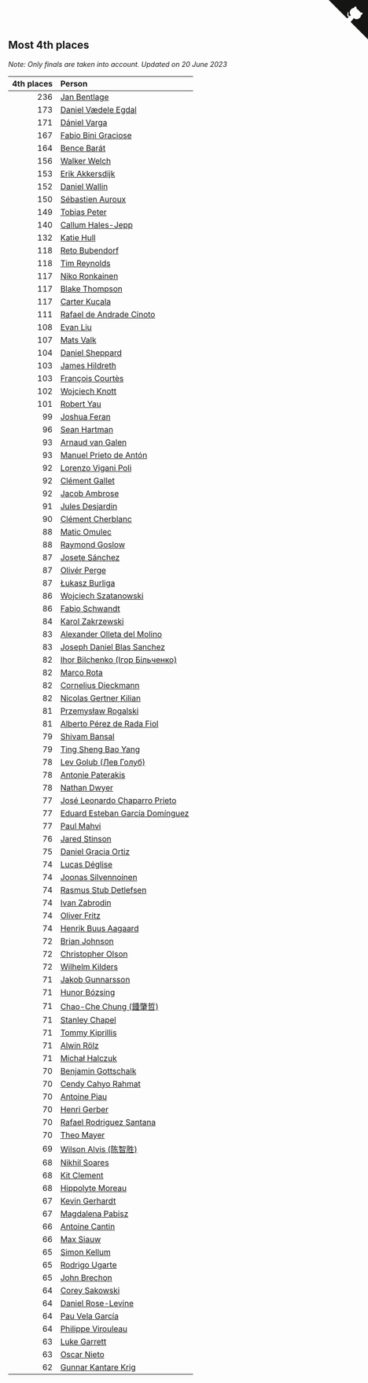 ## Most 4th places

*Note: Only finals are taken into account.*
*Updated on 20 June 2023*

| 4th places | Person |
| ---: | :--- |
| 236 | [Jan Bentlage](https://www.worldcubeassociation.org/persons/2010BENT01) |
| 173 | [Daniel Vædele Egdal](https://www.worldcubeassociation.org/persons/2013EGDA01) |
| 171 | [Dániel Varga](https://www.worldcubeassociation.org/persons/2008VARG01) |
| 167 | [Fabio Bini Graciose](https://www.worldcubeassociation.org/persons/2010GRAC02) |
| 164 | [Bence Barát](https://www.worldcubeassociation.org/persons/2008BARA01) |
| 156 | [Walker Welch](https://www.worldcubeassociation.org/persons/2011WELC01) |
| 153 | [Erik Akkersdijk](https://www.worldcubeassociation.org/persons/2005AKKE01) |
| 152 | [Daniel Wallin](https://www.worldcubeassociation.org/persons/2013WALL03) |
| 150 | [Sébastien Auroux](https://www.worldcubeassociation.org/persons/2008AURO01) |
| 149 | [Tobias Peter](https://www.worldcubeassociation.org/persons/2014PETE03) |
| 140 | [Callum Hales-Jepp](https://www.worldcubeassociation.org/persons/2012HALE01) |
| 132 | [Katie Hull](https://www.worldcubeassociation.org/persons/2010HULL01) |
| 118 | [Reto Bubendorf](https://www.worldcubeassociation.org/persons/2012BUBE01) |
| 118 | [Tim Reynolds](https://www.worldcubeassociation.org/persons/2005REYN01) |
| 117 | [Niko Ronkainen](https://www.worldcubeassociation.org/persons/2010RONK01) |
| 117 | [Blake Thompson](https://www.worldcubeassociation.org/persons/2010THOM03) |
| 117 | [Carter Kucala](https://www.worldcubeassociation.org/persons/2015KUCA01) |
| 111 | [Rafael de Andrade Cinoto](https://www.worldcubeassociation.org/persons/2007CINO01) |
| 108 | [Evan Liu](https://www.worldcubeassociation.org/persons/2009LIUE01) |
| 107 | [Mats Valk](https://www.worldcubeassociation.org/persons/2007VALK01) |
| 104 | [Daniel Sheppard](https://www.worldcubeassociation.org/persons/2009SHEP01) |
| 103 | [James Hildreth](https://www.worldcubeassociation.org/persons/2009HILD01) |
| 103 | [François Courtès](https://www.worldcubeassociation.org/persons/2008COUR01) |
| 102 | [Wojciech Knott](https://www.worldcubeassociation.org/persons/2011KNOT01) |
| 101 | [Robert Yau](https://www.worldcubeassociation.org/persons/2009YAUR01) |
| 99 | [Joshua Feran](https://www.worldcubeassociation.org/persons/2011FERA01) |
| 96 | [Sean Hartman](https://www.worldcubeassociation.org/persons/2016HART02) |
| 93 | [Arnaud van Galen](https://www.worldcubeassociation.org/persons/2006GALE01) |
| 93 | [Manuel Prieto de Antón](https://www.worldcubeassociation.org/persons/2015ANTO04) |
| 92 | [Lorenzo Vigani Poli](https://www.worldcubeassociation.org/persons/2007POLI01) |
| 92 | [Clément Gallet](https://www.worldcubeassociation.org/persons/2004GALL02) |
| 92 | [Jacob Ambrose](https://www.worldcubeassociation.org/persons/2010AMBR01) |
| 91 | [Jules Desjardin](https://www.worldcubeassociation.org/persons/2010DESJ01) |
| 90 | [Clément Cherblanc](https://www.worldcubeassociation.org/persons/2014CHER05) |
| 88 | [Matic Omulec](https://www.worldcubeassociation.org/persons/2010OMUL02) |
| 88 | [Raymond Goslow](https://www.worldcubeassociation.org/persons/2014GOSL01) |
| 87 | [Josete Sánchez](https://www.worldcubeassociation.org/persons/2015SANC18) |
| 87 | [Olivér Perge](https://www.worldcubeassociation.org/persons/2007PERG01) |
| 87 | [Łukasz Burliga](https://www.worldcubeassociation.org/persons/2013BURL01) |
| 86 | [Wojciech Szatanowski](https://www.worldcubeassociation.org/persons/2011SZAT01) |
| 86 | [Fabio Schwandt](https://www.worldcubeassociation.org/persons/2014SCHW02) |
| 84 | [Karol Zakrzewski](https://www.worldcubeassociation.org/persons/2014ZAKR01) |
| 83 | [Alexander Olleta del Molino](https://www.worldcubeassociation.org/persons/2008OLLE01) |
| 83 | [Joseph Daniel Blas Sanchez](https://www.worldcubeassociation.org/persons/2016SANC08) |
| 82 | [Ihor Bilchenko (Ігор Більченко)](https://www.worldcubeassociation.org/persons/2011BILC01) |
| 82 | [Marco Rota](https://www.worldcubeassociation.org/persons/2009ROTA01) |
| 82 | [Cornelius Dieckmann](https://www.worldcubeassociation.org/persons/2009DIEC01) |
| 82 | [Nicolas Gertner Kilian](https://www.worldcubeassociation.org/persons/2013GERT01) |
| 81 | [Przemysław Rogalski](https://www.worldcubeassociation.org/persons/2013ROGA02) |
| 81 | [Alberto Pérez de Rada Fiol](https://www.worldcubeassociation.org/persons/2011FIOL01) |
| 79 | [Shivam Bansal](https://www.worldcubeassociation.org/persons/2011BANS02) |
| 79 | [Ting Sheng Bao Yang](https://www.worldcubeassociation.org/persons/2008BAOY01) |
| 78 | [Lev Golub (Лев Голуб)](https://www.worldcubeassociation.org/persons/2014HOLU01) |
| 78 | [Antonie Paterakis](https://www.worldcubeassociation.org/persons/2012PATE01) |
| 78 | [Nathan Dwyer](https://www.worldcubeassociation.org/persons/2011DWYE02) |
| 77 | [José Leonardo Chaparro Prieto](https://www.worldcubeassociation.org/persons/2011CHAP01) |
| 77 | [Eduard Esteban García Domínguez](https://www.worldcubeassociation.org/persons/2011EDUA01) |
| 77 | [Paul Mahvi](https://www.worldcubeassociation.org/persons/2012MAHV01) |
| 76 | [Jared Stinson](https://www.worldcubeassociation.org/persons/2014STIN01) |
| 75 | [Daniel Gracia Ortiz](https://www.worldcubeassociation.org/persons/2009ORTI01) |
| 74 | [Lucas Déglise](https://www.worldcubeassociation.org/persons/2015DEGL01) |
| 74 | [Joonas Silvennoinen](https://www.worldcubeassociation.org/persons/2016SILV07) |
| 74 | [Rasmus Stub Detlefsen](https://www.worldcubeassociation.org/persons/2014DETL01) |
| 74 | [Ivan Zabrodin](https://www.worldcubeassociation.org/persons/2012ZABR01) |
| 74 | [Oliver Fritz](https://www.worldcubeassociation.org/persons/2014FRIT02) |
| 74 | [Henrik Buus Aagaard](https://www.worldcubeassociation.org/persons/2006BUUS01) |
| 72 | [Brian Johnson](https://www.worldcubeassociation.org/persons/2013JOHN10) |
| 72 | [Christopher Olson](https://www.worldcubeassociation.org/persons/2009OLSO01) |
| 72 | [Wilhelm Kilders](https://www.worldcubeassociation.org/persons/2010KILD02) |
| 71 | [Jakob Gunnarsson](https://www.worldcubeassociation.org/persons/2015GUNN01) |
| 71 | [Hunor Bózsing](https://www.worldcubeassociation.org/persons/2009BOZS01) |
| 71 | [Chao-Che Chung (鍾肇哲)](https://www.worldcubeassociation.org/persons/2012CHON03) |
| 71 | [Stanley Chapel](https://www.worldcubeassociation.org/persons/2016CHAP04) |
| 71 | [Tommy Kiprillis](https://www.worldcubeassociation.org/persons/2014KIPR01) |
| 71 | [Alwin Rölz](https://www.worldcubeassociation.org/persons/2016ROLZ01) |
| 71 | [Michał Halczuk](https://www.worldcubeassociation.org/persons/2006HALC01) |
| 70 | [Benjamin Gottschalk](https://www.worldcubeassociation.org/persons/2016GOTT01) |
| 70 | [Cendy Cahyo Rahmat](https://www.worldcubeassociation.org/persons/2010RAHM02) |
| 70 | [Antoine Piau](https://www.worldcubeassociation.org/persons/2008PIAU01) |
| 70 | [Henri Gerber](https://www.worldcubeassociation.org/persons/2014GERB01) |
| 70 | [Rafael Rodriguez Santana](https://www.worldcubeassociation.org/persons/2012SANT12) |
| 70 | [Theo Mayer](https://www.worldcubeassociation.org/persons/2012MAYE01) |
| 69 | [Wilson Alvis (陈智胜)](https://www.worldcubeassociation.org/persons/2011ALVI01) |
| 68 | [Nikhil Soares](https://www.worldcubeassociation.org/persons/2015SOAR01) |
| 68 | [Kit Clement](https://www.worldcubeassociation.org/persons/2008CLEM01) |
| 68 | [Hippolyte Moreau](https://www.worldcubeassociation.org/persons/2008MORE02) |
| 67 | [Kevin Gerhardt](https://www.worldcubeassociation.org/persons/2013GERH01) |
| 67 | [Magdalena Pabisz](https://www.worldcubeassociation.org/persons/2017PABI01) |
| 66 | [Antoine Cantin](https://www.worldcubeassociation.org/persons/2010CANT02) |
| 66 | [Max Siauw](https://www.worldcubeassociation.org/persons/2017SIAU02) |
| 65 | [Simon Kellum](https://www.worldcubeassociation.org/persons/2016KELL12) |
| 65 | [Rodrigo Ugarte](https://www.worldcubeassociation.org/persons/2015UGAR01) |
| 65 | [John Brechon](https://www.worldcubeassociation.org/persons/2010BREC01) |
| 64 | [Corey Sakowski](https://www.worldcubeassociation.org/persons/2011SAKO01) |
| 64 | [Daniel Rose-Levine](https://www.worldcubeassociation.org/persons/2015ROSE01) |
| 64 | [Pau Vela García](https://www.worldcubeassociation.org/persons/2009GARC04) |
| 64 | [Philippe Virouleau](https://www.worldcubeassociation.org/persons/2008VIRO01) |
| 63 | [Luke Garrett](https://www.worldcubeassociation.org/persons/2017GARR05) |
| 63 | [Oscar Nieto](https://www.worldcubeassociation.org/persons/2014NIET03) |
| 62 | [Gunnar Kantare Krig](https://www.worldcubeassociation.org/persons/2004KRIG01) |


<a href="https://github.com/jonatanklosko/wca_statistics" class="github-corner" aria-label="View source on Github"><svg width="80" height="80" viewBox="0 0 250 250" style="fill:#151513; color:#fff; position: absolute; top: 0; border: 0; right: 0;" aria-hidden="true"><path d="M0,0 L115,115 L130,115 L142,142 L250,250 L250,0 Z"></path><path d="M128.3,109.0 C113.8,99.7 119.0,89.6 119.0,89.6 C122.0,82.7 120.5,78.6 120.5,78.6 C119.2,72.0 123.4,76.3 123.4,76.3 C127.3,80.9 125.5,87.3 125.5,87.3 C122.9,97.6 130.6,101.9 134.4,103.2" fill="currentColor" style="transform-origin: 130px 106px;" class="octo-arm"></path><path d="M115.0,115.0 C114.9,115.1 118.7,116.5 119.8,115.4 L133.7,101.6 C136.9,99.2 139.9,98.4 142.2,98.6 C133.8,88.0 127.5,74.4 143.8,58.0 C148.5,53.4 154.0,51.2 159.7,51.0 C160.3,49.4 163.2,43.6 171.4,40.1 C171.4,40.1 176.1,42.5 178.8,56.2 C183.1,58.6 187.2,61.8 190.9,65.4 C194.5,69.0 197.7,73.2 200.1,77.6 C213.8,80.2 216.3,84.9 216.3,84.9 C212.7,93.1 206.9,96.0 205.4,96.6 C205.1,102.4 203.0,107.8 198.3,112.5 C181.9,128.9 168.3,122.5 157.7,114.1 C157.9,116.9 156.7,120.9 152.7,124.9 L141.0,136.5 C139.8,137.7 141.6,141.9 141.8,141.8 Z" fill="currentColor" class="octo-body"></path></svg></a><style>.github-corner:hover .octo-arm{animation:octocat-wave 560ms ease-in-out}@keyframes octocat-wave{0%,100%{transform:rotate(0)}20%,60%{transform:rotate(-25deg)}40%,80%{transform:rotate(10deg)}}@media (max-width:500px){.github-corner:hover .octo-arm{animation:none}.github-corner .octo-arm{animation:octocat-wave 560ms ease-in-out}}</style>
